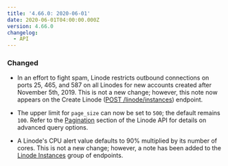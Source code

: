```yaml
---
title: '4.66.0: 2020-06-01'
date: 2020-06-01T04:00:00.000Z
version: 4.66.0
changelog:
  - API
---
```


### Changed

- In an effort to fight spam, Linode restricts outbound connections on ports 25, 465, and 587 on all Linodes for new accounts created after November 5th, 2019. This is not a new change; however, this note now appears on the Create Linode ([POST /linode/instances](https://www.linode.com/docs/api/linode-instances/#linode-create)) endpoint.

- The upper limit for `page_size` can now be set to `500`; the default remains `100`. Refer to the [Pagination](https://www.linode.com/docs/api/) section of the Linode API for details on advanced query options.

- A Linode's CPU alert value defaults to 90% multiplied by its number of cores. This is not a new change; however, a note has been added to the [Linode Instances](https://www.linode.com/docs/api/linode-instances/#linodes-list) group of endpoints.